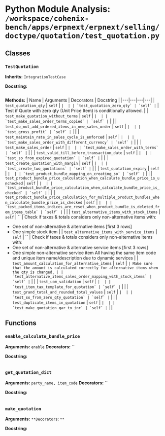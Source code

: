 # Python Module Analysis: `/workspace/cohenix-bench/apps/erpnext/erpnext/selling/doctype/quotation/test_quotation.py`

## Classes

### `TestQuotation`
**Inherits:** `IntegrationTestCase`


**Docstring:**
```

```

**Methods:**
| Name | Arguments | Decorators | Docstring |
|---|---|---|---|
| `test_quotation_qty` | `self` | `` |  |
| `test_quotation_zero_qty` | `self` | `` | Test if Quote with zero qty (Unit Price Item) is conditionally allowed. |
| `test_make_quotation_without_terms` | `self` | `` |  |
| `test_make_sales_order_terms_copied` | `self` | `` |  |
| `test_do_not_add_ordered_items_in_new_sales_order` | `self` | `` |  |
| `test_gross_profit` | `self` | `` |  |
| `test_maintain_rate_in_sales_cycle_is_enforced` | `self` | `` |  |
| `test_make_sales_order_with_different_currency` | `self` | `` |  |
| `test_make_sales_order` | `self` | `` |  |
| `test_make_sales_order_with_terms` | `self` | `` |  |
| `test_valid_till_before_transaction_date` | `self` | `` |  |
| `test_so_from_expired_quotation` | `self` | `` |  |
| `test_create_quotation_with_margin` | `self` | `` |  |
| `test_create_two_quotations` | `self` | `` |  |
| `test_quotation_expiry` | `self` | `` |  |
| `test_product_bundle_mapping_on_creating_so` | `self` | `` |  |
| `test_product_bundle_price_calculation_when_calculate_bundle_price_is_unchecked` | `self` | `` |  |
| `test_product_bundle_price_calculation_when_calculate_bundle_price_is_checked` | `self` | `` |  |
| `test_product_bundle_price_calculation_for_multiple_product_bundles_when_calculate_bundle_price_is_checked` | `self` | `` |  |
| `test_packed_items_indices_are_reset_when_product_bundle_is_deleted_from_items_table` | `self` | `` |  |
| `test_alternative_items_with_stock_items` | `self` | `` | Check if taxes & totals considers only non-alternative items with:
- One set of non-alternative & alternative items [first 3 rows]
- One simple stock item |
| `test_alternative_items_with_service_items` | `self` | `` | Check if taxes & totals considers only non-alternative items with:
- One set of non-alternative & alternative service items [first 3 rows]
- One simple non-alternative service item
All having the same item code and unique item name/description due to
dynamic services |
| `test_amount_calculation_for_alternative_items` | `self` | `` | Make sure that the amount is calculated correctly for alternative items when the qty is changed. |
| `test_alternative_items_sales_order_mapping_with_stock_items` | `self` | `` |  |
| `test_uom_validation` | `self` | `` |  |
| `test_item_tax_template_for_quotation` | `self` | `` |  |
| `test_grand_total_and_rounded_total_values` | `self` | `` |  |
| `test_so_from_zero_qty_quotation` | `self` | `` |  |
| `test_duplicate_items_in_quotation` | `self` | `` |  |
| `test_make_quotation_qar_to_inr` | `self` | `` |  |





## Functions

### `enable_calculate_bundle_price`
**Arguments:** `enable`
**Decorators:** ``

**Docstring:**
```

```
### `get_quotation_dict`
**Arguments:** `party_name, item_code`
**Decorators:** ``

**Docstring:**
```

```
### `make_quotation`
**Arguments:** ``
**Decorators:** ``

**Docstring:**
```

```

